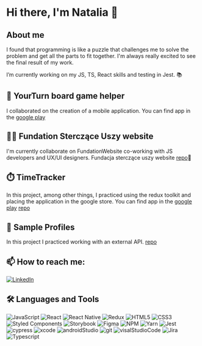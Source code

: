 # Hi there, I'm Natalia 👋 

<!--
**nata-kab/nata-kab** is a ✨ _special_ ✨ repository because its `README.md` (this file) appears on your GitHub profile.

Here are some ideas to get you started:

- 🔭 I’m currently working on ...
- 🌱 I’m currently learning ...
- 👯 I’m looking to collaborate on ...
- 🤔 I’m looking for help with ...
- 💬 Ask me about ...
- 📫 How to reach me: ...
- 😄 Pronouns: ...
- ⚡ Fun fact: ...
-->
## About me

I found that programming is like a puzzle that challenges me to solve the problem
and get all the parts to fit together. I'm always really excited to see the final result
of my work.

I’m currently working on my JS, TS, React skills and testing in Jest. 📚

## 🎲 YourTurn board game helper
I collaborated on the creation of a  mobile application.
You can find app in the [google play](https://play.google.com/store/apps/details?id=com.ig.yourturn)

## 👩‍💻 Fundation Sterczące Uszy website
I'm currently collaborate on FundationWebsite co-working with JS developers and UX/UI designers.
Fundacja sterczące uszy website [repo](https://github.com/Fundacja-Sterczace-Uszy/website)🐶

## ⏱️ TimeTracker
In this project, among other things, I practiced using the redux toolkit and placing the application in the google store.
You can find app in the [google play]([(https://play.google.com/store/apps/details?id=com.timeTracker)) [repo](https://github.com/nata-kab/TimeTracker)

## 🧑 Sample Profiles
In this project I practiced working with an external API.
[repo](https://github.com/nata-kab/Sample-profiles-from-api)
   
## 📫 How to reach me:
[![LinkedIn](https://img.shields.io/badge/linkedin-%230077B5.svg?style=for-the-badge&logo=linkedin&logoColor=white)](https://www.linkedin.com/in/nataliakabala/)

## 🛠️ Languages and Tools
![JavaScript](https://img.shields.io/badge/javascript-%23323330.svg?style=for-the-badge&logo=javascript&logoColor=%23F7DF1E)
![React](https://img.shields.io/badge/react-%2320232a.svg?style=for-the-badge&logo=react&logoColor=%2361DAFB)
![React Native](https://img.shields.io/badge/react_native-%2320232a.svg?style=for-the-badge&logo=react&logoColor=%2361DAFB)
![Redux](https://img.shields.io/badge/redux-%23593d88.svg?style=for-the-badge&logo=redux&logoColor=white)
![HTML5](https://img.shields.io/badge/html5-%23E34F26.svg?style=for-the-badge&logo=html5&logoColor=white)
![CSS3](https://img.shields.io/badge/css3-%231572B6.svg?style=for-the-badge&logo=css3&logoColor=white)
![Styled Components](https://img.shields.io/badge/styled--components-DB7093?style=for-the-badge&logo=styled-components&logoColor=white)
![Storybook](https://img.shields.io/badge/-Storybook-FF4785?style=for-the-badge&logo=storybook&logoColor=white) 
![Figma](https://img.shields.io/badge/figma-%23F24E1E.svg?style=for-the-badge&logo=figma&logoColor=white)
![NPM](https://img.shields.io/badge/NPM-%23000000.svg?style=for-the-badge&logo=npm&logoColor=white)
![Yarn](https://img.shields.io/badge/yarn-%232C8EBB.svg?style=for-the-badge&logo=yarn&logoColor=white)
![Jest](https://img.shields.io/badge/-jest-%23C21325?style=for-the-badge&logo=jest&logoColor=white)
![cypress](https://img.shields.io/badge/-cypress-%23E5E5E5?style=for-the-badge&logo=cypress&logoColor=058a5e)
![xcode](https://img.shields.io/badge/Xcode-007ACC?style=for-the-badge&logo=Xcode&logoColor=white)
![androidStudio](https://img.shields.io/badge/Android_Studio-3DDC84?style=for-the-badge&logo=android-studio&logoColor=white)
![git](https://img.shields.io/badge/GIT-E44C30?style=for-the-badge&logo=git&logoColor=white)
![visalStudioCode](https://img.shields.io/badge/Visual_Studio_Code-0078D4?style=for-the-badge&logo=visual%20studio%20code&logoColor=white)
![Jira](https://img.shields.io/badge/jira-%230A0FFF.svg?style=for-the-badge&logo=jira&logoColor=white)
![Typescript](https://img.shields.io/badge/TypeScript-007ACC?style=for-the-badge&logo=typescript&logoColor=white)


